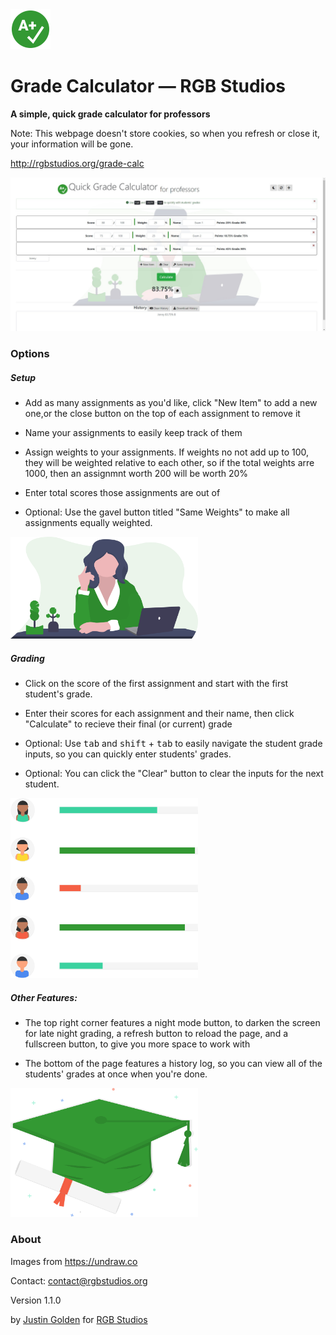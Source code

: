 <img src="img/icon.svg" width="64px">

# Grade Calculator &mdash; RGB Studios

**A simple, quick grade calculator for professors**

Note: This webpage doesn't store cookies, so when you refresh or close it, your information will be gone.

http://rgbstudios.org/grade-calc

<img src="img/screenshot.jpg">

### Options

##### Setup

- Add as many assignments as you'd like, click "New Item" to add a new one,or the close button on the top of each assignment to remove it

- Name your assignments to easily keep track of them

- Assign weights to your assignments. If weights no not add up to 100, they will be weighted relative to each other, so if the total weights arre 1000, then an assignmnt worth 200 will be worth 20%

- Enter total scores those assignments are out of

- Optional: Use the gavel button titled "Same Weights" to make all assignments equally weighted.

<img src="img/teacher.svg" width="300px">

##### Grading

- Click on the score of the first assignment and start with the first student's grade.

- Enter their scores for each assignment and their name, then click "Calculate" to recieve their final (or current) grade

- Optional: Use <kbd>tab</kbd> and <kbd>shift</kbd> + <kbd>tab</kbd> to easily navigate the student grade inputs, so you can quickly enter students' grades.

- Optional: You can click the "Clear" button to clear the inputs for the next student.

<img src="img/grades.svg" width="300px">

##### Other Features:

- The top right corner features a night mode button, to darken the screen for late night grading, a refresh button to reload the page, and a fullscreen button, to give you more space to work with

- The bottom of the page features a history log, so you can view all of the students' grades at once when you're done.

<img src="img/graduation.svg" width="300px">

### About

Images from https://undraw.co

Contact: [contact@rgbstudios.org](mailto:contact@rgbstudios.org)

Version 1.1.0

by [Justin Golden](https://justingolden21.github.io) for [RGB Studios](https://rgbstudios.org)
